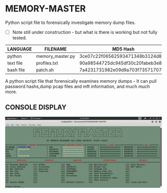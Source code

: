 # MEMORY-MASTER
Python script file to forensically investigate memory dump files.

- [ ] Note still under construction - but what is there is working but not fully tested.

| LANGUAGE  | FILENAME         | MD5 Hash                         |
|------     |------            | -------                          |
| python    | memory_master.py | 3ce07c22f06562593471348b3124d838 |
| text file | profiles.txt     | 90a98544725dc945df30c20fabeb3e80 |
| bash file | patch.sh         | 7a4231731982e09d9a703f7357170755 |

A python script file that forensically examines memory dumps - It can pull password hashs,dump pcap files and mft information, and much much more.

## CONSOLE DISPLAY
![Screenshot](picture1.png)

